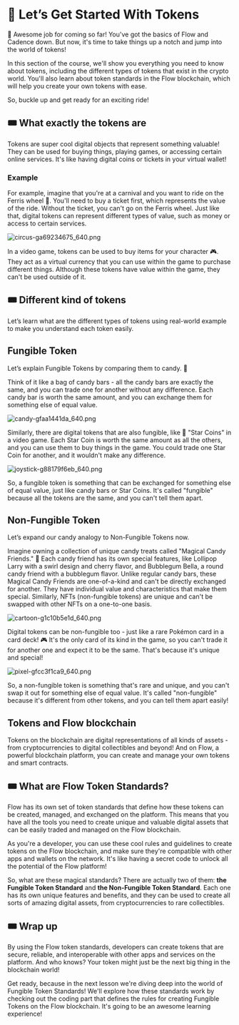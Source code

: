 # 💸 Let’s Get Started With Tokens

🎉 Awesome job for coming so far! You've got the basics of Flow and Cadence down. But now, it's time to take things up a notch and jump into the world of tokens!

In this section of the course, we'll show you everything you need to know about tokens, including the different types of tokens that exist in the crypto world. You'll also learn about token standards in the Flow blockchain, which will help you create your own tokens with ease.

So, buckle up and get ready for an exciting ride!

## 🎟️ What exactly the tokens are

Tokens are super cool digital objects that represent something valuable! They can be used for buying things, playing games, or accessing certain online services. It's like having digital coins or tickets in your virtual wallet!

### Example

For example, imagine that you're at a carnival and you want to ride on the Ferris wheel 🎡. You'll need to buy a ticket first, which represents the value of the ride. Without the ticket, you can't go on the Ferris wheel. Just like that, digital tokens can represent different types of value, such as money or access to certain services.

![circus-ga69234675_640.png](https://github.com/0xmetaschool/Learning-Projects/raw/main/Write%20Your%20First%20Smart%20Contract%20on%20Flow%20Blockchain/3.%20%F0%9F%9A%80%20Let%E2%80%99s%20Start%20The%20Fun%20Part/%F0%9F%92%B8%20Let%E2%80%99s%20Get%20Started%20With%20Tokens%2083a592c9659243fd97c10efeeb175c95/circus-ga69234675_640.png)

In a video game, tokens can be used to buy items for your character 🎮. They act as a virtual currency that you can use within the game to purchase different things. Although these tokens have value within the game, they can't be used outside of it.

## 🎟️ Different kind of tokens

Let’s learn what are the different types of tokens using real-world example to make you understand each token easily.

## Fungible Token

Let’s explain Fungible Tokens by comparing them to candy. 🍭

Think of it like a bag of candy bars - all the candy bars are exactly the same, and you can trade one for another without any difference. Each candy bar is worth the same amount, and you can exchange them for something else of equal value.

![candy-gfaa1441da_640.png](https://github.com/0xmetaschool/Learning-Projects/raw/main/Write%20Your%20First%20Smart%20Contract%20on%20Flow%20Blockchain/3.%20%F0%9F%9A%80%20Let%E2%80%99s%20Start%20The%20Fun%20Part/%F0%9F%92%B8%20Let%E2%80%99s%20Get%20Started%20With%20Tokens%2083a592c9659243fd97c10efeeb175c95/candy-gfaa1441da_640.png)

Similarly, there are digital tokens that are also fungible, like 🌟 "Star Coins" in a video game. Each Star Coin is worth the same amount as all the others, and you can use them to buy things in the game. You could trade one Star Coin for another, and it wouldn't make any difference.

![joystick-g88179f6eb_640.png](https://github.com/0xmetaschool/Learning-Projects/raw/main/Write%20Your%20First%20Smart%20Contract%20on%20Flow%20Blockchain/3.%20%F0%9F%9A%80%20Let%E2%80%99s%20Start%20The%20Fun%20Part/%F0%9F%92%B8%20Let%E2%80%99s%20Get%20Started%20With%20Tokens%2083a592c9659243fd97c10efeeb175c95/joystick-g88179f6eb_640.png)

So, a fungible token is something that can be exchanged for something else of equal value, just like candy bars or Star Coins. It's called "fungible" because all the tokens are the same, and you can't tell them apart.

## Non-Fungible Token

Let’s expand our candy analogy to Non-Fungible Tokens now.

Imagine owning a collection of unique candy treats called "Magical Candy Friends." 🍬 Each candy friend has its own special features, like Lollipop Larry with a swirl design and cherry flavor, and Bubblegum Bella, a round candy friend with a bubblegum flavor. Unlike regular candy bars, these Magical Candy Friends are one-of-a-kind and can't be directly exchanged for another. They have individual value and characteristics that make them special. Similarly, NFTs (non-fungible tokens) are unique and can't be swapped with other NFTs on a one-to-one basis.

![cartoon-g1c10b5e1d_640.png](https://github.com/0xmetaschool/Learning-Projects/raw/main/Write%20Your%20First%20Smart%20Contract%20on%20Flow%20Blockchain/3.%20%F0%9F%9A%80%20Let%E2%80%99s%20Start%20The%20Fun%20Part/%F0%9F%92%B8%20Let%E2%80%99s%20Get%20Started%20With%20Tokens%2083a592c9659243fd97c10efeeb175c95/cartoon-g1c10b5e1d_640.png)

Digital tokens can be non-fungible too - just like a rare Pokémon card in a card deck! 🎮 It's the only card of its kind in the game, so you can't trade it for another one and expect it to be the same. That's because it's unique and special!

![pixel-gfcc3f1ca9_640.png](https://github.com/0xmetaschool/Learning-Projects/raw/main/Write%20Your%20First%20Smart%20Contract%20on%20Flow%20Blockchain/3.%20%F0%9F%9A%80%20Let%E2%80%99s%20Start%20The%20Fun%20Part/%F0%9F%92%B8%20Let%E2%80%99s%20Get%20Started%20With%20Tokens%2083a592c9659243fd97c10efeeb175c95/pixel-gfcc3f1ca9_640.png)

So, a non-fungible token is something that's rare and unique, and you can't swap it out for something else of equal value. It's called "non-fungible" because it's different from other tokens, and you can tell them apart easily!

## Tokens and Flow blockchain

Tokens on the blockchain are digital representations of all kinds of assets - from cryptocurrencies to digital collectibles and beyond! And on Flow, a powerful blockchain platform, you can create and manage your own tokens and smart contracts.

## 🎟️ What are Flow Token Standards?

Flow has its own set of token standards that define how these tokens can be created, managed, and exchanged on the platform. This means that you have all the tools you need to create unique and valuable digital assets that can be easily traded and managed on the Flow blockchain.

As you're a developer, you can use these cool rules and guidelines to create tokens on the Flow blockchain, and make sure they're compatible with other apps and wallets on the network. It's like having a secret code to unlock all the potential of the Flow platform!

So, what are these magical standards? There are actually two of them: **the Fungible Token Standard** and **the Non-Fungible Token Standard**. Each one has its own unique features and benefits, and they can be used to create all sorts of amazing digital assets, from cryptocurrencies to rare collectibles.

## 🎟️ Wrap up

By using the Flow token standards, developers can create tokens that are secure, reliable, and interoperable with other apps and services on the platform. And who knows? Your token might just be the next big thing in the blockchain world!

Get ready, because in the next lesson we're diving deep into the world of Fungible Token Standards! We'll explore how these standards work by checking out the coding part that defines the rules for creating Fungible Tokens on the Flow blockchain. It's going to be an awesome learning experience!
